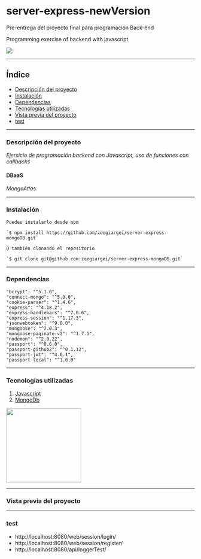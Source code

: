 # server-express-newVersion
Pre-entrega del proyecto final para programación Back-end

Programming exercise of backend with javascript

<p align="left">
  <img src="https://img.shields.io/badge/STATUS-EN%20DESAROLLO-green">
</p>

***

## Índice

* [Descripción del proyecto](#Descripción-del-proyecto)
* [Instalación](#Instalación)
* [Dependencias](#Dependencias)
* [Tecnologías utilizadas](#Tecnologías-utilizadas)
* [Vista previa del proyecto](#Vista-previa-del-proyecto)
* [test](#test)

***

### Descripción del proyecto

_Ejersicio de programación backend con Javascript, uso de funciones con callbacks_

#### DBaaS
_MongoAtlas_

***

### Instalación

```
Puedes instalarlo desde npm

`$ npm install https://github.com/zoegiargei/server-express-mongoDB.git`

O también clonando el repositorio

`$ git clone git@github.com:zoegiargei/server-express-mongoDB.git`
```

***

### Dependencias

    "bcrypt": "^5.1.0",
    "connect-mongo": "^5.0.0",
    "cookie-parser": "^1.4.6",
    "express": "^4.18.2",
    "express-handlebars": "^7.0.6",
    "express-session": "^1.17.3",
    "jsonwebtoken": "^9.0.0",
    "mongoose": "^7.0.3",
    "mongoose-paginate-v2": "^1.7.1",
    "nodemon": "^2.0.22",
    "passport": "^0.6.0",
    "passport-github2": "^0.1.12",
    "passport-jwt": "^4.0.1",
    "passport-local": "^1.0.0"
    
***

### Tecnologías utilizadas

1. [Javascript](https://www.javascript.com/)
2. [MongoDb](https://www.mongodb.com/)

<div aling="center">
  
  
  <img src="https://user-images.githubusercontent.com/48769662/205469662-4dc315a0-eacd-420d-9931-3fb0f8d8d940.png" width="200px" heigth="200px">
  
  
</div>

***

### Vista previa del proyecto

***

### test

- http://localhost:8080/web/session/login/
- http://localhost:8080/web/session/register/
- http://localhost:8080/api/loggerTest/
